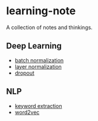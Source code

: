 # learning-note
A collection of notes and thinkings.

## Deep Learning
* [batch normalization](https://github.com/kaikefly/learning-note/blob/master/deep_learning/batch_normalization/batch_normalization.ipynb)
* [layer normalization]()
* [dropout]()

## NLP
* [keyword extraction](https://github.com/kaikefly/learning-note/blob/master/nlp/keyword-extraction)
* [word2vec](https://github.com/kaikefly/learning-note/blob/master/nlp/word2vec.pdf)
